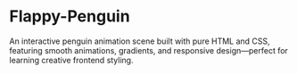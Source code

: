 # Flappy-Penguin
An interactive penguin animation scene built with pure HTML and CSS, featuring smooth animations, gradients, and responsive design—perfect for learning creative frontend styling.
